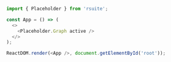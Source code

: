 <!--start-code-->

```js
import { Placeholder } from 'rsuite';

const App = () => (
  <>
    <Placeholder.Graph active />
  </>
);

ReactDOM.render(<App />, document.getElementById('root'));
```

<!--end-code-->
